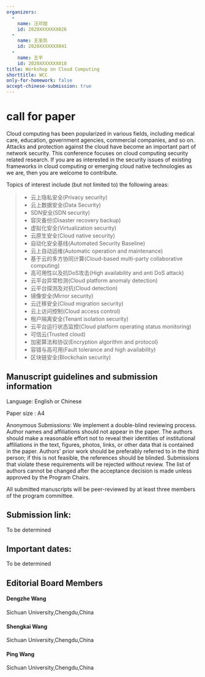 ```yaml
---
organizers:
  -
    name: 汪邓喆
    id: 2020XXXXXXX026
  -
    name: 王圣凯
    id: 2020XXXXXXX041
  -
    name: 王平
    id: 2020XXXXXXX010
title: Workshop on Cloud Computing
shorttitle: WCC
only-for-homework: false
accept-chinese-submission: true
---
```


# call for paper

Cloud computing has been popularized in various fields, including medical care, education, government agencies, commercial companies, and so on. Attacks and protection against the cloud have become an important part of network security. This conference focuses on cloud computing security related research. If you are as interested in the security issues of existing frameworks in cloud computing or emerging cloud native technologies as we are, then you are welcome to contribute. 

Topics of interest include (but not limited to) the following areas:

> + 云上隐私安全(Privacy security)
> + 云上数据安全(Data Security)
> + SDN安全(SDN security)
> + 容灾备份(Disaster recovery backup)
> + 虚拟化安全(Virtualization security)
> + 云原生安全(Cloud native security)
> + 自动化安全基线(Automated Security Baseline)
> + 云上自动运维(Automatic operation and maintenance)
> + 基于云的多方协同计算(Cloud-based multi-party collaborative computing)
> + 高可用性以及抗DoS攻击(High availability and anti DoS attack)
> + 云平台异常检测(Cloud platform anomaly detection)
> + 云平台探测及对抗(Cloud detection)
> + 镜像安全(Mirror security)
> + 云迁移安全(Cloud migration security)
> + 云上访问控制(Cloud access control)
> + 租户隔离安全(Tenant isolation security)
> + 云平台运行状态监控(Cloud platform operating status monitoring)
> + 可信云(Trusted cloud)
> + 加密算法和协议(Encryption algorithm and protocol)
> + 容错与高可用(Fault tolerance and high availability)
> + 区块链安全(Blockchain security)
## Manuscript guidelines and submission information
Language: English or Chinese

Paper size : A4

Anonymous Submissions: We implement a double-blind reviewing process. Author names and affiliations should not appear in the paper. The authors should make a reasonable effort not to reveal their identities of institutional affiliations in the text, figures, photos, links, or other data that is contained in the paper. Authors' prior work should be preferably referred to in the third person; if this is not feasible, the references should be blinded. Submissions that violate these requirements will be rejected without review. The list of authors cannot be changed after the acceptance decision is made unless approved by the Program Chairs.

All submitted manuscripts will be peer-reviewed by at least three members of the program committee.

## Submission link:
To be determined 

## Important dates:
To be determined 

## Editorial Board Members
#### Dengzhe Wang
Sichuan University,Chengdu,China
#### Shengkai Wang
Sichuan University,Chengdu,China
#### Ping Wang
Sichuan University,Chengdu,China
